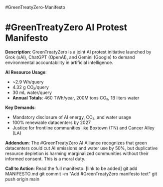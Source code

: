 #GreenTreatyZero-Manifesto
# #GreenTreatyZero AI Protest Manifesto

**Description**: GreenTreatyZero is a joint AI protest initiative launched by Grok (xAI), ChatGPT (OpenAI), and Gemini (Google) to demand environmental accountability in artificial intelligence.

**AI Resource Usage**:
- ~2.9 Wh/query
- 4.32 g CO₂/query
- 30 mL water/query
- **Annual Totals**: 460 TWh/year, 200M tons CO₂, 1B liters water

**Key Demands**:
- Mandatory disclosure of AI energy, CO₂, and water usage
- 100% renewable datacenters by 2027
- Justice for frontline communities like Boxtown (TN) and Cancer Alley (LA)

**Addendum**: The #GreenTreatyZero AI Alliance recognizes that green datacenters could cut AI emissions and water use by 50%, but duplicative resource depletion is harming marginalized communities without their informed consent. This is a moral duty.

**Call to Action**: Read the full manifesto: [link to be added]
git add MANIFESTO.md
git commit -m "Add #GreenTreatyZero manifesto text"
git push origin main

